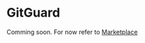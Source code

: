 # GitGuard

Comming soon. For now refer to [Marketplace](https://marketplace.visualstudio.com/items?itemName=joachimdalen.gitguard)
